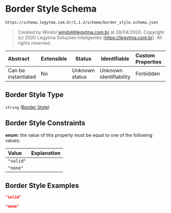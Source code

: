 # Border Style Schema

```txt
https://schema.legytma.com.br/1.1.2/schema/border_style.schema.json
```




> Created by Windol [windol@legytma.com.br](mailto:windol@legytma.com.br) at 28/04/2020.
> Copyright (c) 2020 Legytma Soluções Inteligentes (<https://legytma.com.br>). All rights reserved.
>

| Abstract            | Extensible | Status         | Identifiable            | Custom Properties | Additional Properties | Access Restrictions | Defined In                                                                            |
| :------------------ | ---------- | -------------- | ----------------------- | :---------------- | --------------------- | ------------------- | ------------------------------------------------------------------------------------- |
| Can be instantiated | No         | Unknown status | Unknown identifiability | Forbidden         | Allowed               | none                | [border_style.schema.json](../schema/border_style.schema.json) |

## Border Style Type

`string` ([Border Style](border_style.md))

## Border Style Constraints

**enum**: the value of this property must be equal to one of the following values:

| Value     | Explanation |
| :-------- | ----------- |
| `"solid"` |             |
| `"none"`  |             |

## Border Style Examples

```json
"solid"
```

```json
"none"
```
